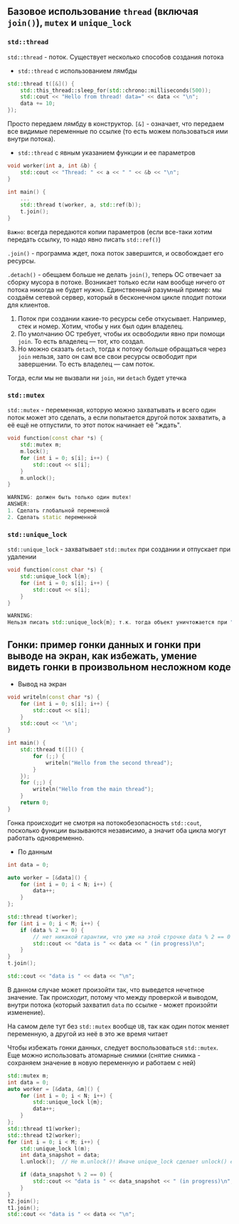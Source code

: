 ## Базовое использование `thread` (включая `join()`), `mutex` и `unique_lock`
### `std::thread`
`std::thread` - поток. Существует несколько способов создания потока
* `std::thread` c использованием лямбды
```C++
std::thread t([&]() {
    std::this_thread::sleep_for(std::chrono::milliseconds(500));
    std::cout << "Hello from thread! data=" << data << "\n";
    data += 10;
});
```
Просто передаем лямбду в конструктор. `[&]` - означает, что передаем все видимые переменные по ссылке (то есть можем пользоваться ими внутри потока).
* `std::thread` с явным указанием функции и ее параметров
```C++
void worker(int a, int &b) {
    std::cout << "Thread: " << a << " " << &b << "\n";
}

int main() {
    ...
    std::thread t(worker, a, std::ref(b));
    t.join();
}
```
`Важно`: всегда передаются копии параметров (если все-таки хотим передать ссылку, то надо явно писать `std::ref()`)

`.join()` - программа ждет, пока поток завершится, и освобождает его ресурсы. 

`.detach()` - обещаем больше не делать `join()`, теперь ОС отвечает за сборку мусора в потоке. Возникает только если нам вообще ничего от потока никогда не будет нужно. Единственный разумный пример: мы создаём сетевой сервер, который в бесконечном цикле плодит потоки для клиентов.

1. Поток при создании какие-то ресурсы себе откусывает. Например, стек и номер. Хотим, чтобы у них был один владелец.
2. По умолчанию ОС требует, чтобы их освободили явно при помощи `join`. То есть владелец — тот, кто создал.
3. Но можно сказать `detach`, тогда к потоку больше обращаться через `join` нельзя, зато он сам все свои ресурсы освободит при завершении. То есть владелец — сам поток.

Тогда, если мы не вызвали ни `join`, ни `detach` будет утечка

### `std::mutex`
`std::mutex` - переменная, которую можно захватывать и всего один поток может это сделать, а если попытается другой поток захватить, а её ещё не отпустили, то этот поток начинает её "ждать".
```C++
void function(const char *s) {
    std::mutex m;
    m.lock();
    for (int i = 0; s[i]; i++) {
        std::cout << s[i];
    }
    m.unlock();
}

WARNING: должен быть только один mutex!
ANSWER:
1. Сделать глобальной переменной
2. Сделать static переменной
```

### `std::unique_lock`
`std::unique_lock` - захватывает `std::mutex` при создании и отпускает при удалении
```C++
void function(const char *s) {
    std::unique_lock l{m};
    for (int i = 0; s[i]; i++) {
        std::cout << s[i];
    }
}

WARNING:
Нельзя писать std::unique_lock{m}; т.к. тогда объект уничтожается при ";"
```

## Гонки: пример гонки данных и гонки при выводе на экран, как избежать, умение видеть гонки в произвольном несложном коде
* Вывод на экран
```C++
void writeln(const char *s) {
    for (int i = 0; s[i]; i++) {
        std::cout << s[i];
    }
    std::cout << '\n';
}

int main() {
    std::thread t([]() {
        for (;;) {
            writeln("Hello from the second thread");
        }
    });
    for (;;) {
        writeln("Hello from the main thread");
    }
    return 0;
}
```
Гонка происходит не смотря на потокобезопасность `std::cout`, посколько функции вызываются независимо, а значит оба цикла могут работать одновременно.
* По данным
```C++
int data = 0;

auto worker = [&data]() {
    for (int i = 0; i < N; i++) {
        data++;
    }
};

std::thread t(worker);
for (int i = 0; i < M; i++) {
    if (data % 2 == 0) {
        // нет никакой гарантии, что уже на этой строчке data % 2 == 0
        std::cout << "data is " << data << " (in progress)\n";
    }
}
t.join();

std::cout << "data is " << data << "\n";
```
В данном случае может произойти так, что выведется нечетное значение. Так происходит, потому что между проверкой и выводом, внутри потока (который захватил `data` по ссылке - может произойти изменение).

На самом деле тут без `std::mutex` вообще `UB`, так как один поток меняет переменную, а другой из неё в это же время читает

Чтобы избежать гонки данных, следует воспользоваться `std::mutex`. Еще можно использовать атомарные снимки (снятие снимка - сохраняем значение в новую переменную и работаем с ней)
```C++
std::mutex m;
int data = 0;
auto worker = [&data, &m]() {
    for (int i = 0; i < N; i++) {
        std::unique_lock l{m};
        data++;
    }
};
std::thread t1(worker);
std::thread t2(worker);
for (int i = 0; i < M; i++) {
    std::unique_lock l(m);
    int data_snapshot = data;
    l.unlock();  // Не m.unlock()! Иначе unique_lock сделает unlock() ещё раз, это UB.

    if (data_snapshot % 2 == 0) {
        std::cout << "data is " << data_snapshot << " (in progress)\n";
    }
}
t2.join();
t1.join();
std::cout << "data is " << data << "\n";
```
